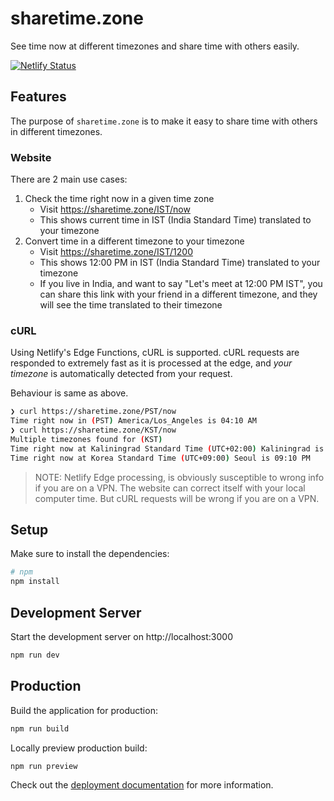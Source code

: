 # sharetime.zone 

See time now at different timezones and share time with others easily.

[![Netlify Status](https://api.netlify.com/api/v1/badges/2c5cf665-8d8e-4724-b676-c25d7913a5da/deploy-status)](https://app.netlify.com/sites/sharetime-zone/deploys)

## Features 
The purpose of `sharetime.zone` is to make it easy to share time with others in different timezones.

### Website 
There are 2 main use cases:  
1. Check the time right now in a given time zone
    - Visit https://sharetime.zone/IST/now 
    - This shows current time in IST (India Standard Time) translated to your timezone
2. Convert time in a different timezone to your timezone
    - Visit https://sharetime.zone/IST/1200 
    - This shows 12:00 PM in IST (India Standard Time) translated to your timezone 
    - If you live in India, and want to say "Let's meet at 12:00 PM IST", you can share this link with your friend in a different timezone, and they will see the time translated to their timezone


### cURL 
Using Netlify's Edge Functions, cURL is supported. cURL requests are responded to extremely fast as it is processed at the edge, and _your timezone_ is automatically detected from your request.

Behaviour is same as above. 

```bash
❯ curl https://sharetime.zone/PST/now
Time right now in (PST) America/Los_Angeles is 04:10 AM
❯ curl https://sharetime.zone/KST/now
Multiple timezones found for (KST)
Time right now at Kaliningrad Standard Time (UTC+02:00) Kaliningrad is 02:10 PM
Time right now at Korea Standard Time (UTC+09:00) Seoul is 09:10 PM
```

> NOTE: Netlify Edge processing, is obviously susceptible to wrong info if you are on a VPN. The website can correct itself with your local computer time. But cURL requests will be wrong if you are on a VPN. 


## Setup

Make sure to install the dependencies:

```bash
# npm
npm install
```

## Development Server

Start the development server on http://localhost:3000

```bash
npm run dev
```

## Production

Build the application for production:

```bash
npm run build
```

Locally preview production build:

```bash
npm run preview
```

Check out the [deployment documentation](https://nuxt.com/docs/getting-started/deployment) for more information.
